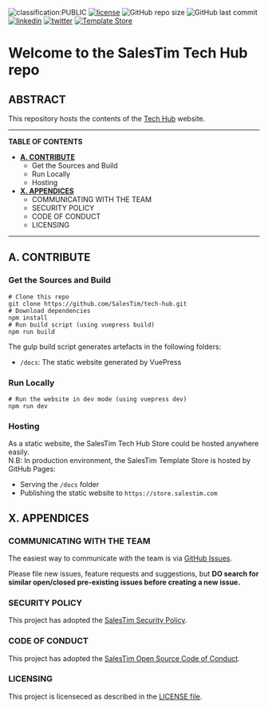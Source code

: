 ![classification:PUBLIC](https://img.shields.io/badge/classification-PUBLIC-blue)
[![license](https://img.shields.io/badge/License-MIT-yellow?style=flat)](/LICENSE.md)
![GitHub repo size](https://img.shields.io/github/repo-size/salestim/template-manifests)
![GitHub last commit](https://img.shields.io/github/last-commit/salestim/template-manifests)
[![linkedin](https://img.shields.io/badge/follow-@salestim-blue?logo=linkedin&logoColor=white)](https://www.linkedin.com/company/salestim/)
[![twitter](https://img.shields.io/badge/follow-@salestim-blue?logo=twitter&logoColor=white)](https://twitter.com/intent/follow?screen_name=salestimcrm)
[![Template Store](https://img.shields.io/badge/dynamic/json?url=https://api.salestim.io/v1.0/store/templates&label=Template%20Store&query=$.body.length&color=darkslateblue&prefix=Discover%20&suffix=%20Free%20Templates!&logo=microsoft-teams&logoColor=white&style=flat)](https://store.salestim.com)

# Welcome to the SalesTim Tech Hub repo

## ABSTRACT

This repository hosts the contents of the [Tech Hub](https://developers.salestim.com/) website.

---

**TABLE OF CONTENTS**

- **[A. CONTRIBUTE](#a-contribute)**
  - Get the Sources and Build
  - Run Locally
  - Hosting
- **[X. APPENDICES](#x-appendices)**
  - COMMUNICATING WITH THE TEAM
  - SECURITY POLICY
  - CODE OF CONDUCT
  - LICENSING

---

## A. CONTRIBUTE

### Get the Sources and Build

```shell
# Clone this repo
git clone https://github.com/SalesTim/tech-hub.git
# Download dependencies
npm install
# Run build script (using vuepress build)
npm run build
```

The gulp build script generates artefacts in the following folders:
- `/docs`: The static website generated by VuePress

### Run Locally

```shell
# Run the website in dev mode (using vuepress dev)
npm run dev
```

### Hosting

As a static website, the SalesTim Tech Hub Store could be hosted anywhere easily.  
N.B: In production environment, the SalesTim Template Store is hosted by GitHub Pages:
- Serving the `/docs` folder
- Publishing the static website to `https://store.salestim.com`

## X. APPENDICES

### COMMUNICATING WITH THE TEAM

The easiest way to communicate with the team is via [GitHub Issues](/issues).

Please file new issues, feature requests and suggestions, but **DO search for similar open/closed pre-existing issues before creating a new issue.**

### SECURITY POLICY

This project has adopted the [SalesTim Security Policy](./SECURITY.md).

### CODE OF CONDUCT

This project has adopted the [SalesTim Open Source Code of Conduct](./CODE_OF_CONDUCT.md).

### LICENSING

This project is licenseced as described in the [LICENSE file](./LICENSE.md).